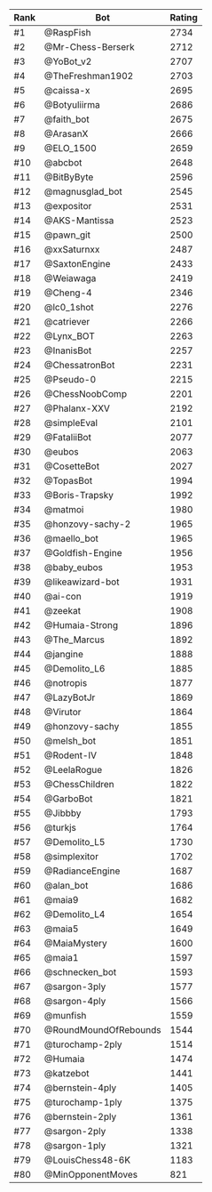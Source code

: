 Rank|Bot|Rating
---|---|---
#1|@RaspFish|2734
#2|@Mr-Chess-Berserk|2712
#3|@YoBot_v2|2707
#4|@TheFreshman1902|2703
#5|@caissa-x|2695
#6|@Botyuliirma|2686
#7|@faith_bot|2675
#8|@ArasanX|2666
#9|@ELO_1500|2659
#10|@abcbot|2648
#11|@BitByByte|2596
#12|@magnusglad_bot|2545
#13|@expositor|2531
#14|@AKS-Mantissa|2523
#15|@pawn_git|2500
#16|@xxSaturnxx|2487
#17|@SaxtonEngine|2433
#18|@Weiawaga|2419
#19|@Cheng-4|2346
#20|@lc0_1shot|2276
#21|@catriever|2266
#22|@Lynx_BOT|2263
#23|@InanisBot|2257
#24|@ChessatronBot|2231
#25|@Pseudo-0|2215
#26|@ChessNoobComp|2201
#27|@Phalanx-XXV|2192
#28|@simpleEval|2101
#29|@FataliiBot|2077
#30|@eubos|2063
#31|@CosetteBot|2027
#32|@TopasBot|1994
#33|@Boris-Trapsky|1992
#34|@matmoi|1980
#35|@honzovy-sachy-2|1965
#36|@maello_bot|1965
#37|@Goldfish-Engine|1956
#38|@baby_eubos|1953
#39|@likeawizard-bot|1931
#40|@ai-con|1919
#41|@zeekat|1908
#42|@Humaia-Strong|1896
#43|@The_Marcus|1892
#44|@jangine|1888
#45|@Demolito_L6|1885
#46|@notropis|1877
#47|@LazyBotJr|1869
#48|@Virutor|1864
#49|@honzovy-sachy|1855
#50|@melsh_bot|1851
#51|@Rodent-IV|1848
#52|@LeelaRogue|1826
#53|@ChessChildren|1822
#54|@GarboBot|1821
#55|@Jibbby|1793
#56|@turkjs|1764
#57|@Demolito_L5|1730
#58|@simplexitor|1702
#59|@RadianceEngine|1687
#60|@alan_bot|1686
#61|@maia9|1682
#62|@Demolito_L4|1654
#63|@maia5|1649
#64|@MaiaMystery|1600
#65|@maia1|1597
#66|@schnecken_bot|1593
#67|@sargon-3ply|1577
#68|@sargon-4ply|1566
#69|@munfish|1559
#70|@RoundMoundOfRebounds|1544
#71|@turochamp-2ply|1514
#72|@Humaia|1474
#73|@katzebot|1441
#74|@bernstein-4ply|1405
#75|@turochamp-1ply|1375
#76|@bernstein-2ply|1361
#77|@sargon-2ply|1338
#78|@sargon-1ply|1321
#79|@LouisChess48-6K|1183
#80|@MinOpponentMoves|821
